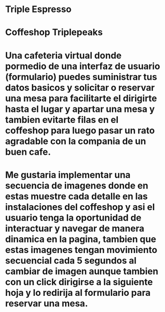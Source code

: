 # Triple Espresso

# Coffeshop Triplepeaks

# Una cafeteria virtual donde pormedio de una interfaz de usuario (formulario) puedes suministrar tus datos basicos y solicitar o reservar una mesa para facilitarte el dirigirte hasta el lugar y apartar una mesa y tambien evitarte filas en el coffeshop para luego pasar un rato agradable con la compania de un buen cafe.

# Me gustaria implementar una secuencia de imagenes donde en estas muestre cada detalle en las instalaciones del coffeshop y asi el usuario tenga la oportunidad de interactuar y navegar de manera dinamica en la pagina, tambien que estas imagenes tengan movimiento secuencial cada 5 segundos al cambiar de imagen aunque tambien con un click dirigirse a la siguiente hoja y lo redirija al formulario para reservar una mesa.

